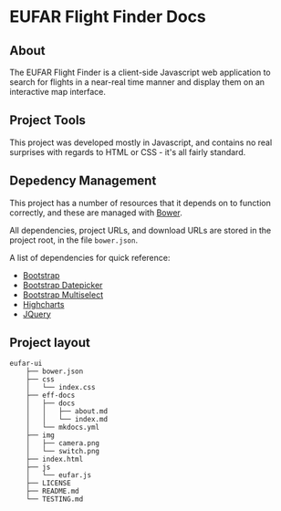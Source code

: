 # EUFAR Flight Finder Docs

## About

The EUFAR Flight Finder is a client-side Javascript web application to search
for flights in a near-real time manner and display them on an interactive map
interface.


## Project Tools

This project was developed mostly in Javascript, and contains no real surprises
with regards to HTML or CSS - it's all fairly standard.


## Depedency Management

This project has a number of resources that it depends on to function
correctly, and these are managed with [Bower](http://bower.io/).

All dependencies, project URLs, and download URLs are stored in the project
root, in the file `bower.json`.

A list of dependencies for quick reference:

* [Bootstrap](http://getbootstrap.com/)
* [Bootstrap Datepicker](https://github.com/eternicode/bootstrap-datepicker)
* [Bootstrap Multiselect](https://github.com/lou/multi-select)
* [Highcharts](http://www.highcharts.com/)
* [JQuery](http://jquery.com/)


## Project layout

```
eufar-ui
    ├── bower.json
    ├── css
    │   └── index.css
    ├── eff-docs
    │   ├── docs
    │   │   ├── about.md
    │   │   └── index.md
    │   └── mkdocs.yml
    ├── img
    │   ├── camera.png
    │   └── switch.png
    ├── index.html
    ├── js
    │   └── eufar.js
    ├── LICENSE
    ├── README.md
    └── TESTING.md
```
